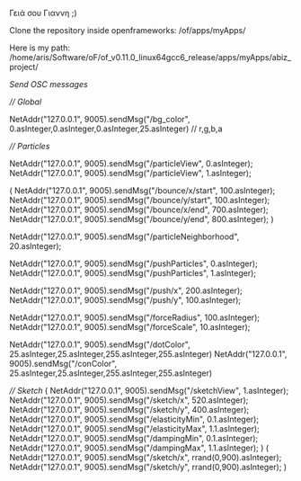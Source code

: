 Γειά σου Γιαννη ;)

Clone the repository inside openframeworks:  /of/apps/myApps/

Here is my path: /home/aris/Software/oF/of_v0.11.0_linux64gcc6_release/apps/myApps/abiz_project/

*Send OSC messages*

*// Global*

NetAddr("127.0.0.1", 9005).sendMsg("/bg_color", 0.asInteger,0.asInteger,0.asInteger,25.asInteger) //  r,g,b,a

*// Particles*

NetAddr("127.0.0.1", 9005).sendMsg("/particleView", 0.asInteger);
NetAddr("127.0.0.1", 9005).sendMsg("/particleView", 1.asInteger);

(
NetAddr("127.0.0.1", 9005).sendMsg("/bounce/x/start", 100.asInteger);
NetAddr("127.0.0.1", 9005).sendMsg("/bounce/y/start", 100.asInteger);
NetAddr("127.0.0.1", 9005).sendMsg("/bounce/x/end", 700.asInteger);
NetAddr("127.0.0.1", 9005).sendMsg("/bounce/y/end", 800.asInteger);
)

NetAddr("127.0.0.1", 9005).sendMsg("/particleNeighborhood", 20.asInteger);

NetAddr("127.0.0.1", 9005).sendMsg("/pushParticles", 0.asInteger);
NetAddr("127.0.0.1", 9005).sendMsg("/pushParticles", 1.asInteger);

NetAddr("127.0.0.1", 9005).sendMsg("/push/x", 200.asInteger);
NetAddr("127.0.0.1", 9005).sendMsg("/push/y", 100.asInteger);

NetAddr("127.0.0.1", 9005).sendMsg("/forceRadius", 100.asInteger);
NetAddr("127.0.0.1", 9005).sendMsg("/forceScale", 10.asInteger);


NetAddr("127.0.0.1", 9005).sendMsg("/dotColor", 25.asInteger,25.asInteger,255.asInteger,255.asInteger)
NetAddr("127.0.0.1", 9005).sendMsg("/conColor", 25.asInteger,25.asInteger,255.asInteger,255.asInteger)

*// Sketch*
(
NetAddr("127.0.0.1", 9005).sendMsg("/sketchView", 1.asInteger);
NetAddr("127.0.0.1", 9005).sendMsg("/sketch/x", 520.asInteger);
NetAddr("127.0.0.1", 9005).sendMsg("/sketch/y", 400.asInteger);
NetAddr("127.0.0.1", 9005).sendMsg("/elasticityMin", 0.1.asInteger);
NetAddr("127.0.0.1", 9005).sendMsg("/elasticityMax", 1.1.asInteger);
NetAddr("127.0.0.1", 9005).sendMsg("/dampingMin", 0.1.asInteger);
NetAddr("127.0.0.1", 9005).sendMsg("/dampingMax", 1.1.asInteger);
)
(
NetAddr("127.0.0.1", 9005).sendMsg("/sketch/x", rrand(0,900).asInteger);
NetAddr("127.0.0.1", 9005).sendMsg("/sketch/y", rrand(0,900).asInteger);
)
